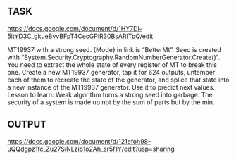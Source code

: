## TASK
https://docs.google.com/document/d/1HY7Dl-5itYD3C_gkueBvvBFpT4CecGPiR30BsARlTpQ/edit

MT19937 with a strong seed. {Mode} in link is “BetterMt”. Seed is created with “System.Security.Cryptography.RandomNumberGenerator.Create()”. You need to extract the whole state of every register of MT to break this one. Create a new MT19937 generator, tap it for 624 outputs, untemper each of them to recreate the state of the generator, and splice that state into a new instance of the MT19937 generator. Use it to predict next values.  
Lesson to learn: Weak algorithm turns a strong seed into garbage. The security of a system is made up not by the sum of parts but by the min.

## OUTPUT
https://docs.google.com/document/d/121efoh98-uQQdgpz1fc_Zu27SiNLzib1o2Ah_sr5f1Y/edit?usp=sharing 